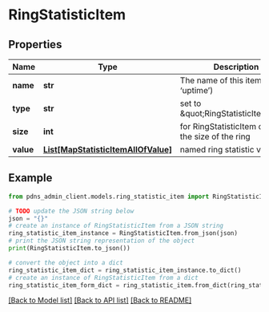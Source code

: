 # RingStatisticItem


## Properties

Name | Type | Description | Notes
------------ | ------------- | ------------- | -------------
**name** | **str** | The name of this item (e.g. ‘uptime’) | [optional] 
**type** | **str** | set to \&quot;RingStatisticItem\&quot; | [optional] 
**size** | **int** | for RingStatisticItem objects, the size of the ring | [optional] 
**value** | [**List[MapStatisticItemAllOfValue]**](MapStatisticItemAllOfValue.md) | named ring statistic values | [optional] 

## Example

```python
from pdns_admin_client.models.ring_statistic_item import RingStatisticItem

# TODO update the JSON string below
json = "{}"
# create an instance of RingStatisticItem from a JSON string
ring_statistic_item_instance = RingStatisticItem.from_json(json)
# print the JSON string representation of the object
print(RingStatisticItem.to_json())

# convert the object into a dict
ring_statistic_item_dict = ring_statistic_item_instance.to_dict()
# create an instance of RingStatisticItem from a dict
ring_statistic_item_form_dict = ring_statistic_item.from_dict(ring_statistic_item_dict)
```
[[Back to Model list]](../README.md#documentation-for-models) [[Back to API list]](../README.md#documentation-for-api-endpoints) [[Back to README]](../README.md)


